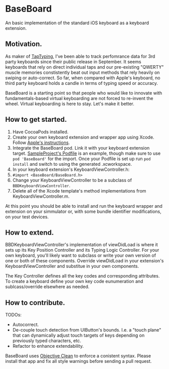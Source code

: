 # BaseBoard

An basic implementation of the standard iOS keyboard as a keyboard extension.

## Motivation.

As maker of [TapTyping](http://itunes.apple.com/us/app/taptyping/id364237969?mt=8), I’ve been able to track perfomrance data for 3rd party keyboards since their public release in September. It seems keyboards that rely on direct individual taps and our pre-existing "QWERTY" muscle memories constistently beat out input methods that rely heavily on swiping or auto-correct. So far, when compared with Apple's keyboard, no third party keyboard holds a candle in terms of typing speed or accuracy.

BaseBoard is a starting point so that people who would like to innovate with fundamentals-based virtual keyboarding are not forced to re-invent the wheel. Virtual keyboarding is here to stay. Let's make it better.

## How to get started.

1. Have CocoaPods installed.
2. Create your own keyboard extension and wrapper app using Xcode. Follow [Apple's instructions](https://developer.apple.com/library/ios/documentation/General/Conceptual/ExtensibilityPG/Keyboard.html#//apple_ref/doc/uid/TP40014214-CH16-SW7).
3. Integrate the BaseBoard pod. Link it with your keyboard extension target. [SampleProject's Podfile](https://github.com/adamawolf/BaseBoard/blob/master/SampleProject/Podfile) is an example, though make sure to use ```pod 'BaseBoard'``` for the import. Once your Podfile is set up run ```pod install``` and switch to using the generated .xcworkspace.
4. In your keyboard extension's KeyboardViewController.h:
  1. ```#import <BaseBoard/BaseBoard.h>```
  2. Change your KeyboardViewController to be a subclass of ```BBDKeyboardViewController```.
  3. Delete all of the Xcode template's method implementations from KeyboardViewController.m.

At this point you should be able to install and run the keyboard wrapper and extension on your simmulator or, with some bundle identifier modifications, on your test devices.

## How to extend.

BBDKeyboardViewController's implementation of viewDidLoad is where it sets up its Key Position Controller and its Typing Logic Controller. For your own keyboard, you'll likely want to subclass or write your own version of one or both of these components. Override viewDidLoad in your extension's KeyboardViewController and substitue in your own components.

The Key Controller defines all the key codes and corresponding attributes. To create a keyboard define your own key code eunumeration and sublcass/override elsewhere as needed.

## How to contribute. 

TODOs:

* Autocorrect.
* De-couple touch detection from UIButton's bounds. I.e. a "touch plane" that can dynamically adjust touch targets of keys depending on previously typed characters, etc.
* Refactor to enhance extendability.

BaseBoard uses [Objective Clean](http://objclean.com/) to enforce a conistent syntax. Please install that app and fix all style warnings before sending a pull request.

